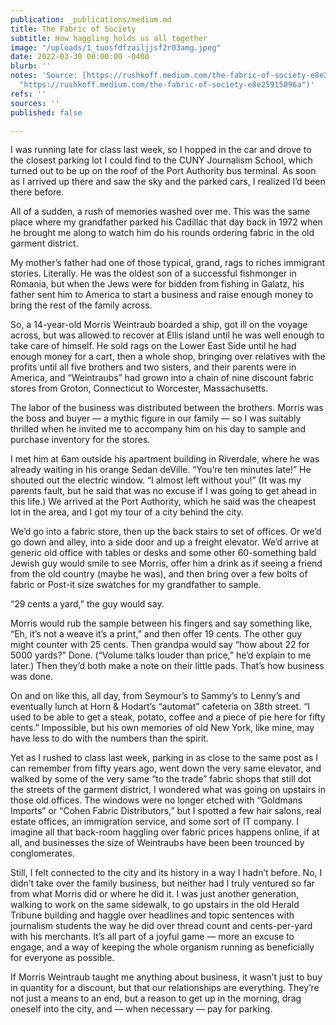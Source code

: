 ```yaml
---
publication: _publications/medium.md
title: The Fabric of Society
subtitle: How haggling holds us all together
image: "/uploads/1_tuosfdfzailjjsf2r03amg.jpeg"
date: 2022-03-30 00:00:00 -0400
blurb: ''
notes: 'Source: [https://rushkoff.medium.com/the-fabric-of-society-e8e25915096a](https://rushkoff.medium.com/the-fabric-of-society-e8e25915096a
  "https://rushkoff.medium.com/the-fabric-of-society-e8e25915096a")'
refs: ''
sources: ''
published: false

---
```

I was running late for class last week, so I hopped in the car and drove to the closest parking lot I could find to the CUNY Journalism School, which turned out to be up on the roof of the Port Authority bus terminal. As soon as I arrived up there and saw the sky and the parked cars, I realized I’d been there before.

All of a sudden, a rush of memories washed over me. This was the same place where my grandfather parked his Cadillac that day back in 1972 when he brought me along to watch him do his rounds ordering fabric in the old garment district.

My mother’s father had one of those typical, grand, rags to riches immigrant stories. Literally. He was the oldest son of a successful fishmonger in Romania, but when the Jews were for bidden from fishing in Galatz, his father sent him to America to start a business and raise enough money to bring the rest of the family across.

So, a 14-year-old Morris Weintraub boarded a ship, got ill on the voyage across, but was allowed to recover at Ellis island until he was well enough to take care of himself. He sold rags on the Lower East Side until he had enough money for a cart, then a whole shop, bringing over relatives with the profits until all five brothers and two sisters, and their parents were in America, and “Weintraubs” had grown into a chain of nine discount fabric stores from Groton, Connecticut to Worcester, Massachusetts.

The labor of the business was distributed between the brothers. Morris was the boss and buyer — a mythic figure in our family — so I was suitably thrilled when he invited me to accompany him on his day to sample and purchase inventory for the stores.

I met him at 6am outside his apartment building in Riverdale, where he was already waiting in his orange Sedan deVille. “You’re ten minutes late!” He shouted out the electric window. “I almost left without you!” (It was my parents fault, but he said that was no excuse if I was going to get ahead in this life.) We arrived at the Port Authority, which he said was the cheapest lot in the area, and I got my tour of a city behind the city.

We’d go into a fabric store, then up the back stairs to set of offices. Or we’d go down and alley, into a side door and up a freight elevator. We’d arrive at generic old office with tables or desks and some other 60-something bald Jewish guy would smile to see Morris, offer him a drink as if seeing a friend from the old country (maybe he was), and then bring over a few bolts of fabric or Post-it size swatches for my grandfather to sample.

“29 cents a yard,” the guy would say.

Morris would rub the sample between his fingers and say something like, “Eh, it’s not a weave it’s a print,” and then offer 19 cents. The other guy might counter with 25 cents. Then grandpa would say “how about 22 for 5000 yards?” Done. (“Volume talks louder than price,” he’d explain to me later.) Then they’d both make a note on their little pads. That’s how business was done.

On and on like this, all day, from Seymour’s to Sammy’s to Lenny’s and eventually lunch at Horn & Hodart’s “automat” cafeteria on 38th street. “I used to be able to get a steak, potato, coffee and a piece of pie here for fifty cents.” Impossible, but his own memories of old New York, like mine, may have less to do with the numbers than the spirit.

Yet as I rushed to class last week, parking in as close to the same post as I can remember from fifty years ago, went down the very same elevator, and walked by some of the very same “to the trade” fabric shops that still dot the streets of the garment district, I wondered what was going on upstairs in those old offices. The windows were no longer etched with “Goldmans Imports” or “Cohen Fabric Distributors,” but I spotted a few hair salons, real estate offices, an immigration service, and some sort of IT company. I imagine all that back-room haggling over fabric prices happens online, if at all, and businesses the size of Weintraubs have been been trounced by conglomerates.

Still, I felt connected to the city and its history in a way I hadn’t before. No, I didn’t take over the family business, but neither had I truly ventured so far from what Morris did or where he did it. I was just another generation, walking to work on the same sidewalk, to go upstairs in the old Herald Tribune building and haggle over headlines and topic sentences with journalism students the way he did over thread count and cents-per-yard with his merchants. It’s all part of a joyful game — more an excuse to engage, and a way of keeping the whole organism running as beneficially for everyone as possible.

If Morris Weintraub taught me anything about business, it wasn’t just to buy in quantity for a discount, but that our relationships are everything. They’re not just a means to an end, but a reason to get up in the morning, drag oneself into the city, and — when necessary — pay for parking.